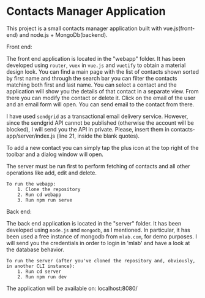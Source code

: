 # Contacts Manager Application

This project is a small contacts manager application built with vue.js(front-end) and node.js + MongoDb(backend).

Front end:

The front end application is located in the "webapp" folder. It has been developed using `router`, `vuex` in `vue.js` and `vuetify` to obtain a material design look. You can find a main page with the list of contacts shown sorted by first name and through the search bar you can filter the contacts matching both first and last name. You can select a contact and the application will show you the details of that contact in a separate view. From there you can modify the contact or delete it. Click on the email of the user and an email form will open. You can send email to the contact from there.

I have used `sendgrid` as a transactional email delivery service. However, since the sendgrid API cannot be published (otherwise the account will be blocked), I will send you the API in private. Please, insert them in contacts-app/server/index.js (line 21, inside the blank quotes). 

To add a new contact you can simply tap the plus icon at the top right of the toolbar and a dialog window will open.

The server must be run first to perform fetching of contacts and all other operations like add, edit and delete.
    
    To run the webapp:
        1. Clone the repository
        2. Run cd webapp
        3. Run npm run serve 

Back end:

The back end application is located in the "server" folder. It has been developed using `node.js` and `mongodb`, as I mentioned. In particular, it has been used a free instance of mongodb from `mlab.com`, for demo purposes. 
I will send you the credentials in order to login in 'mlab' and have a look at the database behavior. 

    To run the server (after you've cloned the repository and, obviously, in another CLI instance): 
        1. Run cd server
        2. Run npm run dev

The application will be available on: localhost:8080/
